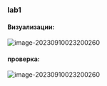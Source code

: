### lab1

#### Визуализации:

![image-20230910023200260](https://github.com/xiangxiang3451/pengxiang.chang.932101.labs/blob/lab1/1.png)

#### проверка:

![image-20230910023200260](https://github.com/xiangxiang3451/pengxiang.chang.932101.labs/blob/lab1/2.png)
